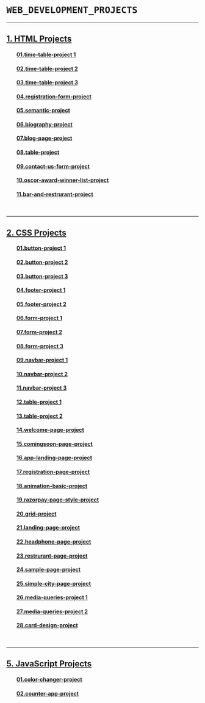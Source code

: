 # **`WEB_DEVELOPMENT_PROJECTS`**
<hr>

## **[1. HTML Projects](./01.%20HTML-Projects)**
####  &nbsp;&nbsp;&nbsp;&nbsp;&nbsp;&nbsp;&nbsp;&nbsp;**[01.time-table-project 1](./01.%20HTML-Projects/01.time-table-project%201/)**
####  &nbsp;&nbsp;&nbsp;&nbsp;&nbsp;&nbsp;&nbsp;&nbsp;**[02.time-table-project 2](./01.%20HTML-Projects/02.time-table-project%202/)**
####  &nbsp;&nbsp;&nbsp;&nbsp;&nbsp;&nbsp;&nbsp;&nbsp;**[03.time-table-project 3](./01.%20HTML-Projects/03.time-table-project%203/)**
####  &nbsp;&nbsp;&nbsp;&nbsp;&nbsp;&nbsp;&nbsp;&nbsp;**[04.registration-form-project](./01.%20HTML-Projects/04.registration-form-project/)**
####  &nbsp;&nbsp;&nbsp;&nbsp;&nbsp;&nbsp;&nbsp;&nbsp;**[05.semantic-project](./01.%20HTML-Projects/05.semantic-project/)**
####  &nbsp;&nbsp;&nbsp;&nbsp;&nbsp;&nbsp;&nbsp;&nbsp;**[06.biography-project](./01.%20HTML-Projects/06.biography-project/)**
####  &nbsp;&nbsp;&nbsp;&nbsp;&nbsp;&nbsp;&nbsp;&nbsp;**[07.blog-page-project](./01.%20HTML-Projects/07.blog-page-project/)**
####  &nbsp;&nbsp;&nbsp;&nbsp;&nbsp;&nbsp;&nbsp;&nbsp;**[08.table-project](./01.%20HTML-Projects/08.table-project/)**
####  &nbsp;&nbsp;&nbsp;&nbsp;&nbsp;&nbsp;&nbsp;&nbsp;**[09.contact-us-form-project](./01.%20HTML-Projects/09.contact-us-form-project/)**
####  &nbsp;&nbsp;&nbsp;&nbsp;&nbsp;&nbsp;&nbsp;&nbsp;**[10.oscor-award-winner-list-project](./01.%20HTML-Projects/10.oscor-award-winner-list-project/)**
####  &nbsp;&nbsp;&nbsp;&nbsp;&nbsp;&nbsp;&nbsp;&nbsp;**[11.bar-and-restrurant-project](./01.%20HTML-Projects/11.bar-and-restrurant-project/)**

<br>
<hr>

## **[2. CSS Projects](./01.%20HTML-Projects)**
####  &nbsp;&nbsp;&nbsp;&nbsp;&nbsp;&nbsp;&nbsp;&nbsp;**[01.button-project 1](./02.%20CSS-Projects/01.button-project%201/)**
####  &nbsp;&nbsp;&nbsp;&nbsp;&nbsp;&nbsp;&nbsp;&nbsp;**[02.button-project 2](./02.%20CSS-Projects/02.button-project%202/)**
####  &nbsp;&nbsp;&nbsp;&nbsp;&nbsp;&nbsp;&nbsp;&nbsp;**[03.button-project 3](./02.%20CSS-Projects/03.button-project%203/)**
####  &nbsp;&nbsp;&nbsp;&nbsp;&nbsp;&nbsp;&nbsp;&nbsp;**[04.footer-project 1](./02.%20CSS-Projects/04.footer-project%201/)**
####  &nbsp;&nbsp;&nbsp;&nbsp;&nbsp;&nbsp;&nbsp;&nbsp;**[05.footer-project 2](./02.%20CSS-Projects/05.footer-project%202/)**
####  &nbsp;&nbsp;&nbsp;&nbsp;&nbsp;&nbsp;&nbsp;&nbsp;**[06.form-project 1](./02.%20CSS-Projects/06.form-project%201/)**
####  &nbsp;&nbsp;&nbsp;&nbsp;&nbsp;&nbsp;&nbsp;&nbsp;**[07.form-project 2](./02.%20CSS-Projects/07.form-project%202/)**
####  &nbsp;&nbsp;&nbsp;&nbsp;&nbsp;&nbsp;&nbsp;&nbsp;**[08.form-project 3](./02.%20CSS-Projects/08.form-project%203/)**
####  &nbsp;&nbsp;&nbsp;&nbsp;&nbsp;&nbsp;&nbsp;&nbsp;**[09.navbar-project 1](./02.%20CSS-Projects/09.navbar-project%201/)**
####  &nbsp;&nbsp;&nbsp;&nbsp;&nbsp;&nbsp;&nbsp;&nbsp;**[10.navbar-project 2](./02.%20CSS-Projects/10.navbar-project%202/)**
####  &nbsp;&nbsp;&nbsp;&nbsp;&nbsp;&nbsp;&nbsp;&nbsp;**[11.navbar-project 3](./02.%20CSS-Projects/11.navbar-project%203/)**
####  &nbsp;&nbsp;&nbsp;&nbsp;&nbsp;&nbsp;&nbsp;&nbsp;**[12.table-project 1](./02.%20CSS-Projects/12.table-project%201/)**
####  &nbsp;&nbsp;&nbsp;&nbsp;&nbsp;&nbsp;&nbsp;&nbsp;**[13.table-project 2](./02.%20CSS-Projects/13.table-project%202/)**
####  &nbsp;&nbsp;&nbsp;&nbsp;&nbsp;&nbsp;&nbsp;&nbsp;**[14.welcome-page-project](./02.%20CSS-Projects/14.welcome-page-project/)**
####  &nbsp;&nbsp;&nbsp;&nbsp;&nbsp;&nbsp;&nbsp;&nbsp;**[15.comingsoon-page-project](./02.%20CSS-Projects/15.comingsoon-page-project/)**
####  &nbsp;&nbsp;&nbsp;&nbsp;&nbsp;&nbsp;&nbsp;&nbsp;**[16.app-landing-page-project](./02.%20CSS-Projects/16.app-landing-page-project/)**
####  &nbsp;&nbsp;&nbsp;&nbsp;&nbsp;&nbsp;&nbsp;&nbsp;**[17.registration-page-project](./02.%20CSS-Projects/17.registration-page-project/)**
####  &nbsp;&nbsp;&nbsp;&nbsp;&nbsp;&nbsp;&nbsp;&nbsp;**[18.animation-basic-project](./02.%20CSS-Projects/18.animation-basic-project/)**
####  &nbsp;&nbsp;&nbsp;&nbsp;&nbsp;&nbsp;&nbsp;&nbsp;**[19.razorpay-page-style-project](./02.%20CSS-Projects/19.razorpay-page-style-project/)**
####  &nbsp;&nbsp;&nbsp;&nbsp;&nbsp;&nbsp;&nbsp;&nbsp;**[20.grid-project](./02.%20CSS-Projects/20.grid-project/)**
####  &nbsp;&nbsp;&nbsp;&nbsp;&nbsp;&nbsp;&nbsp;&nbsp;**[21.landing-page-project](./02.%20CSS-Projects/21.landing-page-project/)**
####  &nbsp;&nbsp;&nbsp;&nbsp;&nbsp;&nbsp;&nbsp;&nbsp;**[22.headphone-page-project](./02.%20CSS-Projects/22.headphone-page-project/)**
####  &nbsp;&nbsp;&nbsp;&nbsp;&nbsp;&nbsp;&nbsp;&nbsp;**[23.restrurant-page-project](./02.%20CSS-Projects/23.restrurant-page-project/)**
####  &nbsp;&nbsp;&nbsp;&nbsp;&nbsp;&nbsp;&nbsp;&nbsp;**[24.sample-page-project](./02.%20CSS-Projects/24.sample-page-project/)**
####  &nbsp;&nbsp;&nbsp;&nbsp;&nbsp;&nbsp;&nbsp;&nbsp;**[25.simple-city-page-project](./02.%20CSS-Projects/25.simple-city-page-project/)**
####  &nbsp;&nbsp;&nbsp;&nbsp;&nbsp;&nbsp;&nbsp;&nbsp;**[26.media-queries-project 1](./02.%20CSS-Projects/26.media-queries-project%201/)**
####  &nbsp;&nbsp;&nbsp;&nbsp;&nbsp;&nbsp;&nbsp;&nbsp;**[27.media-queries-project 2](./02.%20CSS-Projects/27.media-queries-project%202/)**
####  &nbsp;&nbsp;&nbsp;&nbsp;&nbsp;&nbsp;&nbsp;&nbsp;**[28.card-design-project](./02.%20CSS-Projects/28.card-design-project/)**

<br>
<hr>

## **[5. JavaScript Projects](./05.%20JavaScript-Projects/)**
####  &nbsp;&nbsp;&nbsp;&nbsp;&nbsp;&nbsp;&nbsp;&nbsp;**[01.color-changer-project](./05.%20JavaScript-Projects/01.color-changer-project/)**
####  &nbsp;&nbsp;&nbsp;&nbsp;&nbsp;&nbsp;&nbsp;&nbsp;**[02.counter-app-project](./05.%20JavaScript-Projects/02.counter-app-project/)**